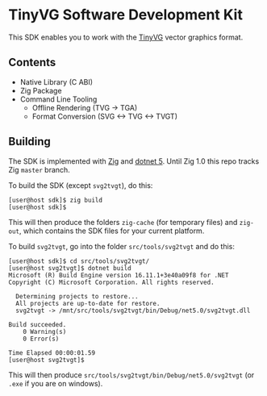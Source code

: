 # TinyVG Software Development Kit

This SDK enables you to work with the [TinyVG](https://tinyvg.tech/) vector graphics format.

## Contents

- Native Library (C ABI)
- Zig Package
- Command Line Tooling
  - Offline Rendering (TVG -> TGA)
  - Format Conversion (SVG <-> TVG <-> TVGT)

## Building

The SDK is implemented with [Zig](https://ziglang.org/) and [dotnet 5](https://dotnet.microsoft.com/en-us/). Until Zig 1.0 this repo tracks Zig `master` branch.

To build the SDK (except `svg2tvgt`), do this:

```sh-session
[user@host sdk]$ zig build
[user@host sdk]$
```

This will then produce the folders `zig-cache` (for temporary files) and `zig-out`, which contains the SDK files for your current platform.

To build `svg2tvgt`, go into the folder `src/tools/svg2tvgt` and do this:

```sh-session
[user@host sdk]$ cd src/tools/svg2tvgt/
[user@host svg2tvgt]$ dotnet build
Microsoft (R) Build Engine version 16.11.1+3e40a09f8 for .NET
Copyright (C) Microsoft Corporation. All rights reserved.

  Determining projects to restore...
  All projects are up-to-date for restore.
  svg2tvgt -> /mnt/src/tools/svg2tvgt/bin/Debug/net5.0/svg2tvgt.dll

Build succeeded.
    0 Warning(s)
    0 Error(s)

Time Elapsed 00:00:01.59
[user@host svg2tvgt]$
```

This will then produce `src/tools/svg2tvgt/bin/Debug/net5.0/svg2tvgt` (or `.exe` if you are on windows).
